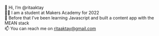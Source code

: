 👋 Hi, I’m @ritaaktay\
👩‍🎓 I am a student at Makers Academy for 2022\
🌱 Before that I’ve been learning Javascript and built a content app with the MEAN stack\
📫 You can reach me on ritaaktay@gmail.com

